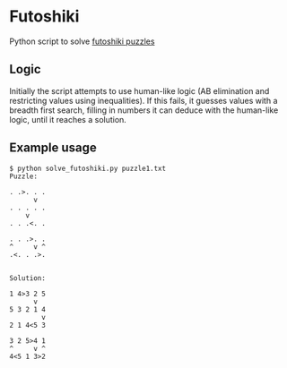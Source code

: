 # Futoshiki

Python script to solve [futoshiki puzzles](https://en.wikipedia.org/wiki/Futoshiki)


## Logic

Initially the script attempts to use human-like logic (AB elimination and restricting values using inequalities). If this fails, it guesses values with a breadth first search, filling in numbers it can deduce with the human-like logic, until it reaches a solution.


## Example usage

    $ python solve_futoshiki.py puzzle1.txt
    Puzzle:

    . .>. . .
          v
    . . . . .
        v
    . . .<. .

    . . .>. .
    ^     v ^
    .<. . .>.


    Solution:

    1 4>3 2 5
          v
    5 3 2 1 4
            v
    2 1 4<5 3

    3 2 5>4 1
    ^     v ^
    4<5 1 3>2


